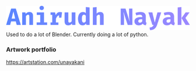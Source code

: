 ![Name](name.png)
Used to do a lot of Blender. Currently doing a lot of python.
### Artwork portfolio
https://artstation.com/unayakani
